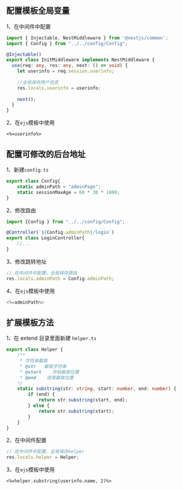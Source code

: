 ## 配置模板全局变量

1、在中间件中配置

```ts
import { Injectable, NestMiddleware } from '@nestjs/common';
import { Config } from "../../config/Config";

@Injectable()
export class InitMiddleware implements NestMiddleware {
  use(req: any, res: any, next: () => void) {
    let userinfo = req.session.userinfo;
      
    //全局保存用户信息
    res.locals.userinfo = userinfo;
    
    next();
  }
}
```

2、在`ejs`模板中使用

```ejs
<%=userinfo%>
```



## 配置可修改的后台地址

1、新建`config.ts`

```ts
export class Config{
    static adminPath = "adminPage";
    static sessionMaxAge = 60 * 30 * 1000;
}
```

2、修改路由

```ts
import {Config } from "../../config/Config";

@Controller(`${Config.adminPath}/login`)
export class LoginController{
    //...
}
```

3、修改跳转地址

```ts
// 在中间件中配置，全局保存路由
res.locals.adminPath = Config.adminPath;
```

4、在`ejs`模板中使用

```ts
<%=adminPath%>
```



## 扩展模板方法

1、在 extend 目录里面新建 `helper.ts`

```ts
export class Helper {
    /**
     * 字符串截取
     * @str   截取字符串
     * @start    开始截取位置
     * @end    结束截取位置
    */
    static substring(str: string, start: number, end: number) {
        if (end) {
            return str.substring(start, end);
        } else {
            return str.substring(start);
        }
    }
}
```

2、在中间件配置

```ts
// 在中间件中配置，全局保存helper
res.locals.helper = Helper;
```

3、在`ejs`模板中使用

```ejs
<%=helper.substring(userinfo.name, 2)%>
```

